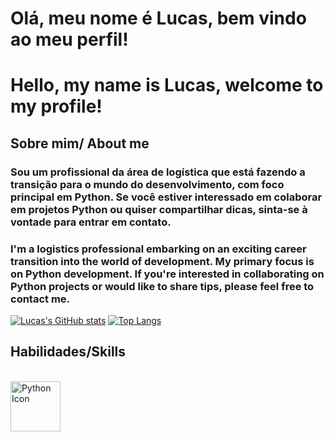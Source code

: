 # Olá, meu nome é Lucas, bem vindo ao meu perfil!
# Hello, my name is Lucas, welcome to my profile!

## Sobre mim/ About me

### Sou um profissional da área de logística que está fazendo a transição para o mundo do desenvolvimento, com foco principal em Python. Se você estiver interessado em colaborar em projetos Python ou quiser compartilhar dicas, sinta-se à vontade para entrar em contato.

### I'm a logistics professional embarking on an exciting career transition into the world of development. My primary focus is on Python development. If you're interested in collaborating on Python projects or would like to share tips, please feel free to contact me.



[![Lucas's GitHub stats](https://github-readme-stats.vercel.app/api?username=Sinuelo&show_icons=true&theme=codeSTACKr&icon_color=ed6905)](https://github-readme-stats.vercel.app/api?username=Sinuelo&show_icons=true&theme=codeSTACKr&icon_color=ed6905)
[![Top Langs](https://github-readme-stats.vercel.app/api/top-langs/?username=Sinuelo&theme=codeSTACKr&layout=compact&hide=procfile)]()




## Habilidades/Skills
<div style="display: inline_block"><br> 
            <img    src="https://cdn.jsdelivr.net/gh/devicons/devicon/icons/python/python-original-wordmark.svg" alt="Python Icon" height="80"/>
           
          

            
       
          
